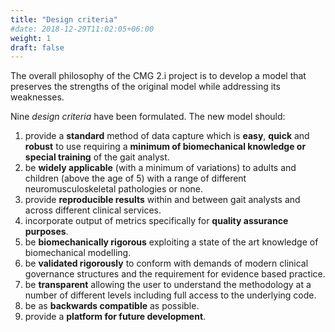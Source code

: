 ```yaml
---
title: "Design criteria"
#date: 2018-12-29T11:02:05+06:00
weight: 1
draft: false
---
```



The overall philosophy of the CMG 2.i project is to develop a model that preserves the strengths of the original model while addressing its weaknesses.

Nine *design criteria* have been formulated. The new model should:

1.	provide a **standard** method of data capture which is **easy**, **quick** and **robust** to use requiring a **minimum of biomechanical knowledge or special training** of the gait analyst.
2.	be **widely applicable** (with a minimum of variations) to adults and children (above the age of 5) with a range of different neuromusculoskeletal pathologies or none.
3.	provide **reproducible results** within and between gait analysts and across different clinical services.
4.	incorporate output of metrics specifically for **quality assurance purposes**.
5.	be **biomechanically rigorous** exploiting a state of the art knowledge of biomechanical modelling.
6.	be **validated rigorously** to conform with demands of modern clinical governance structures and the requirement for evidence based practice.
7.	be **transparent** allowing the user to understand the methodology at a number of different levels including full access to the underlying code.
8.	be as **backwards compatible** as possible.
9.	provide a **platform for future development**.
